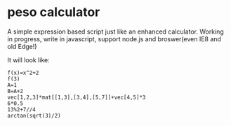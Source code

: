 # peso calculator
A simple expression based script just like an enhanced calculator.
Working in progress, write in javascript, support node.js and broswer(even IE8 and old Edge!)

It will look like:
```plain
f(x)=x^2+2
f(3)
A=1
B=A+2
vec[1,2,3]*mat[[1,3],[3,4],[5,7]]+vec[4,5]*3
6*0.5
13%2+7//4
arctan(sqrt(3)/2)
```
